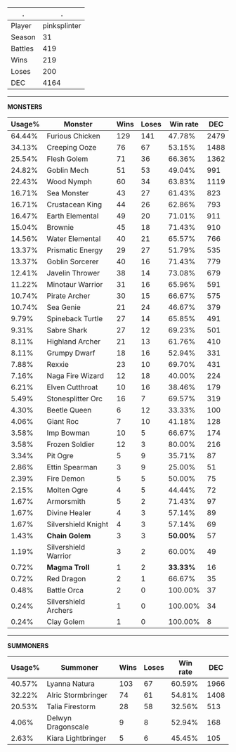 .|.
|-|-
Player|pinksplinter
Season|31
Battles|419
Wins|219
Loses|200
DEC|4164

---
**MONSTERS**

Usage%|Monster|Wins|Loses|Win rate|DEC|
-|-|-|-|-|-|
64.44%|Furious Chicken|129|141|47.78%|2479|
34.13%|Creeping Ooze|76|67|53.15%|1488|
25.54%|Flesh Golem|71|36|66.36%|1362|
24.82%|Goblin Mech|51|53|49.04%|991|
22.43%|Wood Nymph|60|34|63.83%|1119|
16.71%|Sea Monster|43|27|61.43%|823|
16.71%|Crustacean King|44|26|62.86%|793|
16.47%|Earth Elemental|49|20|71.01%|911|
15.04%|Brownie|45|18|71.43%|910|
14.56%|Water Elemental|40|21|65.57%|766|
13.37%|Prismatic Energy|29|27|51.79%|535|
13.37%|Goblin Sorcerer|40|16|71.43%|779|
12.41%|Javelin Thrower|38|14|73.08%|679|
11.22%|Minotaur Warrior|31|16|65.96%|591|
10.74%|Pirate Archer|30|15|66.67%|575|
10.74%|Sea Genie|21|24|46.67%|379|
9.79%|Spineback Turtle|27|14|65.85%|491|
9.31%|Sabre Shark|27|12|69.23%|501|
8.11%|Highland Archer|21|13|61.76%|410|
8.11%|Grumpy Dwarf|18|16|52.94%|331|
7.88%|Rexxie|23|10|69.70%|431|
7.16%|Naga Fire Wizard|12|18|40.00%|224|
6.21%|Elven Cutthroat|10|16|38.46%|179|
5.49%|Stonesplitter Orc|16|7|69.57%|319|
4.30%|Beetle Queen|6|12|33.33%|100|
4.06%|Giant Roc|7|10|41.18%|128|
3.58%|Imp Bowman|10|5|66.67%|174|
3.58%|Frozen Soldier|12|3|80.00%|216|
3.34%|Pit Ogre|5|9|35.71%|87|
2.86%|Ettin Spearman|3|9|25.00%|51|
2.39%|Fire Demon|5|5|50.00%|75|
2.15%|Molten Ogre|4|5|44.44%|72|
1.67%|Armorsmith|5|2|71.43%|97|
1.67%|Divine Healer|4|3|57.14%|89|
1.67%|Silvershield Knight|4|3|57.14%|69|
1.43%|**Chain Golem**|3|3|**50.00%**|57|
1.19%|Silvershield Warrior|3|2|60.00%|49|
0.72%|**Magma Troll**|1|2|**33.33%**|16|
0.72%|Red Dragon|2|1|66.67%|35|
0.48%|Battle Orca|2|0|100.00%|37|
0.24%|Silvershield Archers|1|0|100.00%|34|
0.24%|Clay Golem|1|0|100.00%|8|

---
**SUMMONERS**

Usage%|Summoner|Wins|Loses|Win rate|DEC|
-|-|-|-|-|-|
40.57%|Lyanna Natura|103|67|60.59%|1966|
32.22%|Alric Stormbringer|74|61|54.81%|1408|
20.53%|Talia Firestorm|28|58|32.56%|513|
4.06%|Delwyn Dragonscale|9|8|52.94%|168|
2.63%|Kiara Lightbringer|5|6|45.45%|105|
